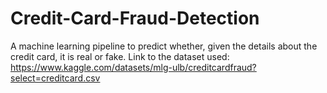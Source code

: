 # Credit-Card-Fraud-Detection
A machine learning pipeline to predict whether, given the details about the credit card, it is real or fake.
Link to the dataset used: https://www.kaggle.com/datasets/mlg-ulb/creditcardfraud?select=creditcard.csv